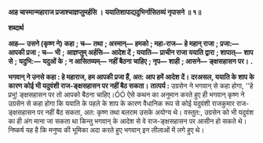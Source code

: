 **आह चास्मान्महाराज प्रजाश्चाज्ञप्तुमर्हसि ।** **ययातिशापाद्यदुभिर्नासितव्यं नृपासने ॥ १॥** 

**शब्दार्थ** 

**आह—** **उसने (कृष्ण ने) कहा** **; च—** **तथा** **; अस्मान्—** **हमको** **; महा-राज—** **हे महान् राजा** **; प्रजा:—** **आपकी प्रजा** **; च—** **भी** **;** **आज्ञप्तुम् अर्हसि—** **आदेश दें** **; ययाति—** **प्राचीन राजा ययाति द्वारा** **; शापात्—** **शाप से** **; यदुभि:—** **यदुओं के** **; न आसितव्यम्—** **नहीं बैठना चाहिए** **; नृप—** **शाही** **; आसने—** **ङ्क्षसहासन पर।** **.** 

**भगवान् ने उनसे कहा : हे महाराज, हम आपकी प्रजा हैं, अत: आप हमें आदेश दें।** **दरअसल, ययाति के शाप के कारण कोई भी यदुवंशी राज-ङ्क्षसहासन पर नहीं बैठ सकता।** **तात्पर्य :** उग्रसेन ने भगवान् से कहा होगा, ''हे प्रभु! ङ्क्षसहासन पर तो आपको बैठना चाहिए।ÓÓ ऐसे कथन का अनुमान करते हुए ही भगवान् कृष्ण ने उग्रसेन से कहा होगा कि ययाति के पहले के शाप के कारण वैधानिक रूप से कोई यदुवंशी राजकुमार राज-ङ्क्षसहासन पर नहीं बैठ सकता, अत: कृष्ण तथा बलराम उसके अयोग्य थे। वस्तुत:, उग्रसेन को भी यदुवंश का ही अंग माना जा सकता था किन्तु भगवान् के आदेश से वे राज-ङ्क्षसहासन पर आसीन हो सकते थे। निष्कर्ष यह है कि मनुष्य की भूमिका अदा करते हुए भगवान् इन लीलाओं में लगे हुए थे।  